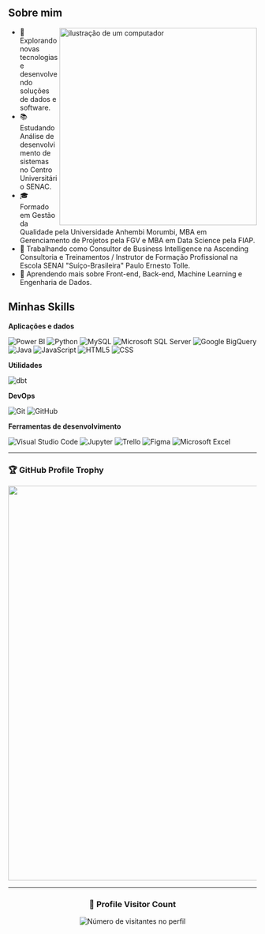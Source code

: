 <!--
**EduardoVitorInocencio/EduardoVitorInocencio** is a ✨ _special_ ✨ repository because its `README.md` (this file) appears on your GitHub profile.

Here are some ideas to get you started:

- 🔭 I’m currently working on ...
- 🌱 I’m currently learning ...
- 👯 I’m looking to collaborate on ...
- 🤔 I’m looking for help with ...
- 💬 Ask me about ...
- 📫 How to reach me: ...
- 😄 Pronouns: ...
- ⚡ Fun fact: ...
-->
## Sobre mim

<img src="https://raw.githubusercontent.com/MicaelliMedeiros/micaellimedeiros/master/image/computer-illustration.png" alt="ilustração de um computador" min-width="400px" max-width="400px" width="400px" align="right">

- 🤔 Explorando novas tecnologias e desenvolvendo soluções de dados e software.
- 📚 Estudando Análise de desenvolvimento de sistemas no Centro Universitário SENAC.
- 🎓 Formado em Gestão da Qualidade pela Universidade Anhembi Morumbi, MBA em Gerenciamento de Projetos pela FGV e MBA em Data Science pela FIAP.
- 💼 Trabalhando como Consultor de Business Intelligence na Ascending Consultoria e Treinamentos / Instrutor de Formação Profissional na Escola SENAI "Suíço-Brasileira" Paulo Ernesto Tolle.
- 🌱 Aprendendo mais sobre Front-end, Back-end, Machine Learning e Engenharia de Dados.

## Minhas Skills

**Aplicações e dados**

![Power BI](https://img.shields.io/badge/Power%20BI%20-%20%2317E0AB?logo=Power%20BI&logoColor=%23ffffff)
![Python](https://img.shields.io/badge/Python%20-%20%23523DE0?logo=Python&logoColor=%23ffffff)
![MySQL](https://img.shields.io/badge/-MySQL-333333?style=flat&logo=mysql)
![Microsoft SQL Server](https://img.shields.io/badge/Microsoft%20SQL%20Server-%20%23CC2927?logo=Microsoft%20SQL%20Server&logoColor=%23ffffff)
![Google BigQuery](https://img.shields.io/badge/Google%20BigQuery-%20%23669DF6?logo=Google%20BigQuery&logoColor=%23ffffff)
![Java](https://img.shields.io/badge/-Java-333333?style=flat&logo=Java&logoColor=007396)
![JavaScript](https://img.shields.io/badge/-JavaScript-333333?style=flat&logo=javascript)
![HTML5](https://img.shields.io/badge/-HTML5-333333?style=flat&logo=HTML5)
![CSS](https://img.shields.io/badge/-CSS-333333?style=flat&logo=CSS3&logoColor=1572B6)

**Utilidades**

![dbt](https://img.shields.io/badge/dbt%20-%20%23E17014?logo=dbt&logoColor=%23ffffff)

**DevOps**

![Git](https://img.shields.io/badge/-Git-333333?style=flat&logo=git)
![GitHub](https://img.shields.io/badge/-GitHub-333333?style=flat&logo=github)

**Ferramentas de desenvolvimento**

![Visual Studio Code](https://img.shields.io/badge/-Visual%20Studio%20Code-333333?style=flat&logo=visual-studio-code&logoColor=007ACC)
![Jupyter](https://img.shields.io/badge/Jupyter%20-%20%23F37626?logo=Jupyter&logoColor=%23ffffff)
![Trello](https://img.shields.io/badge/-Trello-333333?style=flat&logo=trello&logoColor=007ACC)
![Figma](https://img.shields.io/badge/-Figma-333333?style=flat&logo=figma&logoColor=007ACC)
![Microsoft Excel](https://img.shields.io/badge/Microsoft%20Excel%20-%20%23217346?logo=Microsoft%20Excel&logoColor=%23ffffff)


--- 

### 🏆 GitHub Profile Trophy

<p align="center">
  <a
    href="https://github.com/ryo-ma/github-profile-trophy"
    title="repositório de troféus"
  >
    <img
      width="800"
      src="https://github-profile-trophy.vercel.app/?username=EduardoVitorInocencio&column=8&theme=darkhub&no-frame=true&no-bg=true"
    />
  </a>
</p>

---

<div align="center">
  <h3><b>📍 Profile Visitor Count</b></h3>
</div>

<p align="center">
  <img
    src="https://profile-counter.glitch.me/EduardoVitorInocencio/count.svg"
    alt="Número de visitantes no perfil"
  />
</p>
